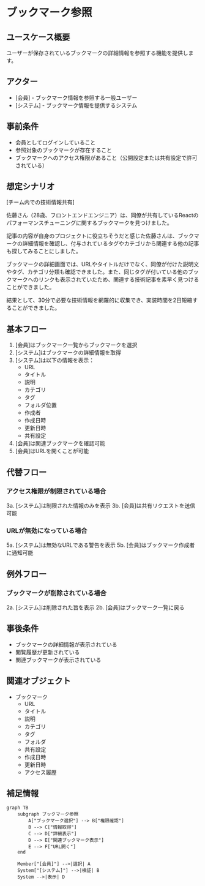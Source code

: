 # ブックマーク参照

## ユースケース概要

ユーザーが保存されているブックマークの詳細情報を参照する機能を提供します。

## アクター

- [会員] - ブックマーク情報を参照する一般ユーザー
- [システム] - ブックマーク情報を提供するシステム

## 事前条件

- 会員としてログインしていること
- 参照対象のブックマークが存在すること
- ブックマークへのアクセス権限があること（公開設定または共有設定で許可されている）

## 想定シナリオ

[チーム内での技術情報共有]

佐藤さん（28歳、フロントエンドエンジニア）は、同僚が共有しているReactのパフォーマンスチューニングに関するブックマークを見つけました。

記事の内容が自身のプロジェクトに役立ちそうだと感じた佐藤さんは、ブックマークの詳細情報を確認し、付与されているタグやカテゴリから関連する他の記事も探してみることにしました。

ブックマークの詳細画面では、URLやタイトルだけでなく、同僚が付けた説明文やタグ、カテゴリ分類も確認できました。また、同じタグが付いている他のブックマークへのリンクも表示されていたため、関連する技術記事を素早く見つけることができました。

結果として、30分で必要な技術情報を網羅的に収集でき、実装時間を2日短縮することができました。

## 基本フロー

1. [会員]はブックマーク一覧からブックマークを選択
2. [システム]はブックマークの詳細情報を取得
3. [システム]は以下の情報を表示：
   - URL
   - タイトル
   - 説明
   - カテゴリ
   - タグ
   - フォルダ位置
   - 作成者
   - 作成日時
   - 更新日時
   - 共有設定
4. [会員]は関連ブックマークを確認可能
5. [会員]はURLを開くことが可能

## 代替フロー

### アクセス権限が制限されている場合

3a. [システム]は制限された情報のみを表示
3b. [会員]は共有リクエストを送信可能

### URLが無効になっている場合

5a. [システム]は無効なURLである警告を表示
5b. [会員]はブックマーク作成者に通知可能

## 例外フロー

### ブックマークが削除されている場合

2a. [システム]は削除された旨を表示
2b. [会員]はブックマーク一覧に戻る

## 事後条件

- ブックマークの詳細情報が表示されている
- 閲覧履歴が更新されている
- 関連ブックマークが表示されている

## 関連オブジェクト

- ブックマーク
  - URL
  - タイトル
  - 説明
  - カテゴリ
  - タグ
  - フォルダ
  - 共有設定
  - 作成日時
  - 更新日時
  - アクセス履歴

## 補足情報

```mermaid
graph TB
    subgraph ブックマーク参照
        A["ブックマーク選択"] --> B["権限確認"]
        B --> C["情報取得"]
        C --> D["詳細表示"]
        D --> E["関連ブックマーク表示"]
        E --> F["URL開く"]
    end

    Member["[会員]"] -->|選択| A
    System["[システム]"] -->|検証| B
    System -->|表示| D